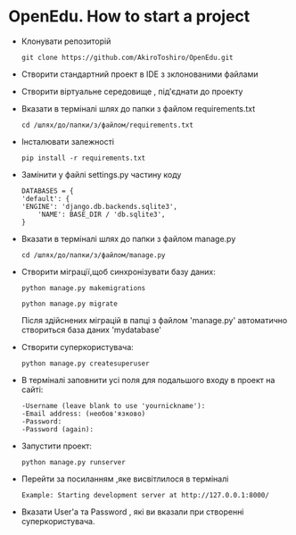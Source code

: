 # OpenEdu. How to start a project

* Клонувати репозиторій 
    ```
    git clone https://github.com/AkiroToshiro/OpenEdu.git 
    ``` 

* Cтворити стандартний проект в IDE з зклонованими файлами

* Створити віртуальне середовище , під'єднати до проекту
		
* Вказати в терміналі шлях до папки з файлом requirements.txt
    ```
    cd /шлях/до/папки/з/файлом/requirements.txt
    ```
* Інсталювати залежності
    ```
    pip install -r requirements.txt
    ``` 
* Замінити у файлі settings.py частину коду
    ```
   DATABASES = {
	'default': {
    'ENGINE': 'django.db.backends.sqlite3',
        'NAME': BASE_DIR / 'db.sqlite3',
    }
   ```

* Вказати в терміналі шлях до папки з файлом manage.py 
    ```
    cd /шлях/до/папки/з/файлом/manage.py
    ```
* Створити міграції,щоб синхронізувати базу даних: 
    ```
    python manage.py makemigrations
    ```
    ```
    python manage.py migrate
    ```
  Після здійснених міграцій в папці з файлом 'manage.py' автоматично створиться база даних 'mydatabase'
* Створити суперкористувача:
    ```
    python manage.py createsuperuser
    ``` 
* В терміналі заповнити усі поля для подальшого входу в проект на сайті:
    ```
	-Username (leave blank to use 'yournickname'):
	-Email address: (необов'язково)
	-Password:
	-Password (again):
    ``` 
* Запустити проект: 
    ```
    python manage.py runserver
    ``` 
* Перейти за посиланням ,яке висвітлилося в терміналі 
    ```
    Example: Starting development server at http://127.0.0.1:8000/
    ``` 
* Вказати User'а та Password , які ви вказали при створенні суперкористувача.
   
    
    
    
    
    
    
